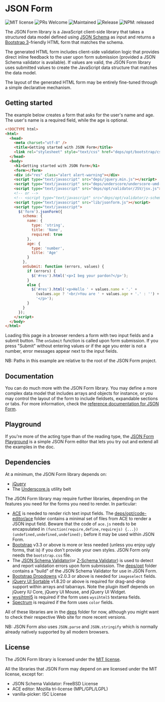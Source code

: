 JSON Form
=========

![MIT license](https://img.shields.io/badge/License-MIT-blue.svg?longCache=true)
![PRs Welcome](https://img.shields.io/badge/PRs-welcome-brightgreen.svg?longCache=true)
![Maintained](https://img.shields.io/badge/Maintained-yes-brightgreen.svg?longCache=true)
![Release](https://img.shields.io/github/release/jsonform/jsonform.svg)
![NPM: released](https://img.shields.io/npm/v/jsonform.svg)

The JSON Form library is a JavaScript client-side library that takes a
structured data model defined using [JSON Schema](http://json-schema.org/) as
input and returns a [Bootstrap 3](https://getbootstrap.com/docs/3.3/)-friendly
HTML form that matches the schema.

The generated HTML form includes client-side validation logic that provides direct inline feedback to the user upon form submission (provided a JSON Schema validator is available). If values are valid, the JSON Form library uses submitted values to create the JavaScript data structure that matches the data model.

The layout of the generated HTML form may be entirely fine-tuned through
a simple declarative mechanism.


Getting started
---------------

The example below creates a form that asks for the user's name and age. The user's name is a required field, while the age is optional.

```html
<!DOCTYPE html>
<html>
  <head>
    <meta charset="utf-8" />
    <title>Getting started with JSON Form</title>
    <link rel="stylesheet" style="text/css" href="deps/opt/bootstrap/css/bootstrap.css" />
  </head>
  <body>
    <h1>Getting started with JSON Form</h1>
    <form></form>
    <div id="res" class="alert alert-warning"></div>
    <script type="text/javascript" src="deps/jquery.min.js"></script>
    <script type="text/javascript" src="deps/underscore/underscore-umd-min.js"></script>
    <script type="text/javascript" src="deps/opt/validator/JSV/jsv.js"></script>
    <!-- or -->
    <!-- <script type="text/javascript" src="deps/opt/validator/z-schema/ZSchema-browser-min.js"></script> -->
    <script type="text/javascript" src="lib/jsonform.js"></script>
    <script type="text/javascript">
      $('form').jsonForm({
        schema: {
          name: {
            type: 'string',
            title: 'Name',
            required: true
          },
          age: {
            type: 'number',
            title: 'Age'
          }
        },
        onSubmit: function (errors, values) {
          if (errors) {
            $('#res').html('<p>I beg your pardon?</p>');
          }
          else {
            $('#res').html('<p>Hello ' + values.name + '.' +
              (values.age ? '<br/>You are ' + values.age + '.' : '') +
              '</p>');
          }
        }
      });
    </script>
  </body>
</html>
```

Loading this page in a browser renders a form with two input fields and a submit button. The ```onSubmit``` function is called upon form submission. If you press "Submit" without entering values or if the age you enter is not a number, error messages appear next to the input fields.

NB: Paths in this example are relative to the root of the JSON Form project.


Documentation
-------------

You can do much more with the JSON Form library. You may define a more complex data model that includes arrays and objects for instance, or you may control the layout of the form to include fieldsets, expandable sections or tabs. For more information, check the [reference documentation for JSON Form](http://github.com/joshfire/jsonform/wiki).


Playground
----------
If you're more of the acting type than of the reading type, the [JSON Form Playground](https://jsonform.github.io/jsonform/playground/index.html) is a simple JSON Form editor that lets you try out and extend all the examples in the doc.

Dependencies
------------

At a minimum, the JSON Form library depends on:
- [jQuery](http://jquery.com/)
- The [Underscore.js](http://underscorejs.org/) utility belt

The JSON Form library may require further libraries, depending on the features you need for the forms you need to render. In particular:
- [ACE](http://ace.ajax.org/) is needed to render rich text input fields. The [deps/opt/code-editor/ace](https://github.com/joshfire/jsonform/tree/master/deps/opt/code-editor/ace) folder contains a minimal set of files from ACE to render a JSON input field. Beware that the code of `ace.js` needs to be encapsulated in `(function(require,define,requirejs) {...})(undefined,undefined,undefined);` before it may be used within JSON Form.
- [Bootstrap](https://getbootstrap.com/docs/3.3/) v3.3 or above is more or less needed (unless you enjoy ugly forms, that is) if you don't provide your own styles. JSON Form only needs the ```bootstrap.css``` file.
- The [JSON Schema Validator](https://github.com/garycourt/JSV)(or [Z-Schema Validator](https://github.com/zaggino/z-schema)) is used to detect and report validation errors upon form submission. The [deps/opt](https://github.com/joshfire/jsonform/tree/master/deps/opt) folder contains a "build" of the JSON Schema Validator for use in JSON Form.
- [Bootstrap Dropdowns](https://github.com/twbs/bootstrap/blob/master/javascript.html) v2.0.3 or above is needed for ```imageselect``` fields.
- [jQuery UI Sortable](http://jqueryui.com/demos/sortable/) v1.8.20 or above is required for drag-and-drop support within arrays and tabarrays. Note the plugin itself depends on jQuery IU Core, jQuery UI Mouse, and jQuery UI Widget.
- [wysihtml5](http://jhollingworth.github.com/bootstrap-wysihtml5/) is required if the form uses ```wysihtml5``` textarea fields.
- [Spectrum](http://bgrins.github.com/spectrum/) is required if the form uses `color` fields.

All of these libraries are in the [deps](https://github.com/joshfire/jsonform/tree/master/deps) folder for now, although you might want to check their respective Web site for more recent versions.

NB: JSON Form also uses ```JSON.parse``` and ```JSON.stringify``` which is normally already natively supported by all modern browsers.


License
-------

The JSON Form library is licensed under the [MIT license](https://raw.github.com/joshfire/jsonform/master/LICENSE).

All the libraries that JSON Form may depend on are licensed under the MIT license, except for:
  - JSON Schema Validator: FreeBSD License
  - ACE editor: Mozilla tri-license (MPL/GPL/LGPL)
  - vanilla-picker: ISC License
